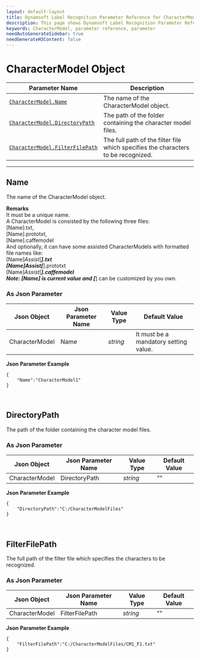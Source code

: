 ```yaml
---
layout: default-layout
title: Dynamsoft Label Recognition Parameter Reference for CharacterModel Object
description: This page shows Dynamsoft Label Recognition Parameter Reference for CharacterModel Object.
keywords: CharacterModel, parameter reference, parameter
needAutoGenerateSidebar: true
needGenerateH3Content: false
---
```


# CharacterModel Object

 | Parameter Name | Description |
 | -------------- | ----------- | 
 | [`CharacterModel.Name`](#name) | The name of the CharacterModel object. |
 | [`CharacterModel.DirectoryPath`](#directorypath) | The path of the folder containing the character model files. |
 | [`CharacterModel.FilterFilePath`](#filterfilepath) | The full path of the filter file which specifies the characters to be recognized. |

---


## Name
The name of the CharacterModel object.  

**Remarks**    
It must be a unique name.  
A CharacterModel is consisted by the following three files:  
[Name].txt,  
[Name].prototxt,  
[Name].caffemodel  
And optionally, it can have some assisted CharacterModels with formatted file names like:  
[Name]_Assist_[***].txt  
[Name]_Assist_[***].prototxt  
[Name]_Assist_[***].caffemodel  
Note: [Name] is current value and [***] can be customized by you own.


### As Json Parameter

| Json Object |	Json Parameter Name | Value Type | Default Value |
| ----------- | ------------------- | ---------- | ------------- |
| CharacterModel | Name | *string* | It must be a mandatory setting value. |

**Json Parameter Example**   
```
{
    "Name":"CharacterModel1"
}
```


&nbsp;

## DirectoryPath
The path of the folder containing the character model files.  


### As Json Parameter

| Json Object |	Json Parameter Name | Value Type | Default Value |
| ----------- | ------------------- | ---------- | ------------- |
| CharacterModel | DirectoryPath | *string* | "" |

**Json Parameter Example**   
```
{
    "DirectoryPath":"C:/CharacterModelFiles"
}
```


&nbsp;

## FilterFilePath
The full path of the filter file which specifies the characters to be recognized.  

### As Json Parameter

| Json Object |	Json Parameter Name | Value Type | Default Value |
| ----------- | ------------------- | ---------- | ------------- |
| CharacterModel | FilterFilePath | *string* | "" |

**Json Parameter Example**   
```
{
    "FilterFilePath":"C:/CharacterModelFiles/CM1_F1.txt"
}
```


&nbsp;

